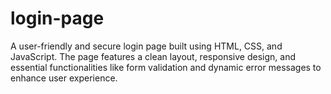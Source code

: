 # login-page
A user-friendly and secure login page built using HTML, CSS, and JavaScript. The page features a clean layout, responsive design, and essential functionalities like form validation and dynamic error messages to enhance user experience.
